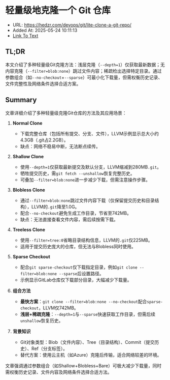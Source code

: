 # 轻量级地克隆一个 Git 仓库
- URL: https://hedzr.com/devops/git/lite-clone-a-git-repo/
- Added At: 2025-05-24 10:11:13
- [Link To Text](2025-05-24-轻量级地克隆一个-git-仓库_raw.md)

## TL;DR


本文介绍了多种轻量级Git克隆方法：浅层克隆（`--depth=1`）仅获取最新数据；无内容克隆（`--filter=blob:none`）跳过文件内容；稀疏检出选择特定目录。通过参数组合（如`--no-checkout`+`--sparse`）可最小化下载量，但需权衡历史记录、文件完整性及网络条件选择合适方案。

## Summary


文章详细介绍了多种轻量级克隆Git仓库的方法及其应用场景：

1. **Normal Clone**  
   - 下载完整仓库（包括所有提交、分支、文件），LLVM示例显示总大小约4.3GB（.git占2.2GB）。  
   - 缺点：网络不稳易中断，无法断点续传。

2. **Shallow Clone**  
   - 使用`--depth=1`仅获取最新提交及默认分支，LLVM缩减到280MB`.git`。  
   - 牺牲提交历史，需`git fetch --unshallow`恢复完整历史。  
   - 可叠加`--filter=blob:none`进一步减少下载，但需注意操作步骤。

3. **Blobless Clone**  
   - 通过`--filter=blob:none`跳过文件内容下载（仅保留提交历史和目录结构），LLVM的`.git`降至1.0G。  
   - 配合`--no-checkout`避免生成工作目录，节省至742MB。  
   - 缺点：无法直接查看文件内容，需后续按需下载。

4. **Treeless Clone**  
   - 使用`--filter=tree:0`省略目录结构信息，LLVM的`.git`仅225MB。  
   - 适用于提交历史庞大的仓库，但无法与Blobless同时使用。

5. **Sparse Checkout**  
   - 配合`git sparse-checkout`仅下载指定目录，例如`git clone --filter=blob:none --sparse`后设置路径。  
   - 示例显示GitLab仓库仅下载部分目录，大幅减少下载量。

6. **组合方法**  
   - **最快方案**：`git clone --filter=blob:none --no-checkout`配合`sparse-checkout`，LLVM仅742MB。  
   - **浅层+稀疏克隆**：`--depth=1`与`--sparse`快速获取工作目录，但需后续`unshallow`恢复历史。

7. **背景知识**  
   - Git对象类型：Blob（文件内容）、Tree（目录结构）、Commit（提交历史）、Ref（分支标签）。  
   - 替代方案：使用云主机（如Azure）克隆后传输，适合网络较差的环境。

文章强调通过参数组合（如Shallow+Blobless+Bare）可极大减少下载量，同时需权衡历史记录、文件内容及网络条件选择合适方法。
